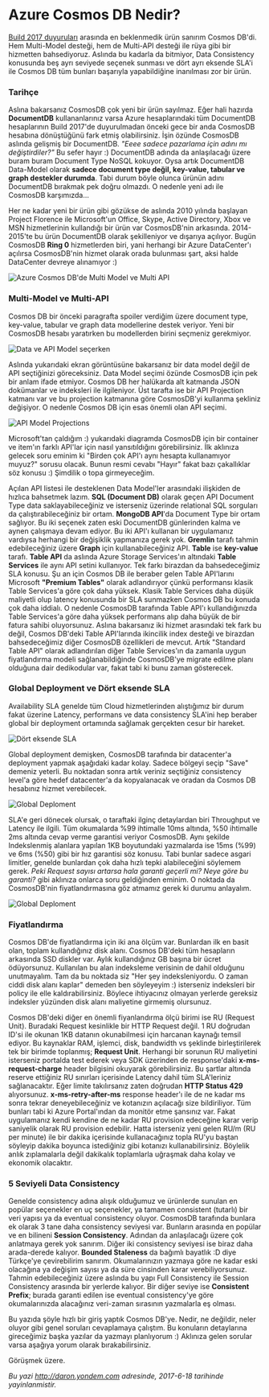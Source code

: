 # Azure Cosmos DB Nedir? 

[Build 2017 duyuruları](https://twitter.com/i/moments/862729849965748224) arasında en beklenmedik ürün sanırım Cosmos DB'di. Hem Multi-Model desteği, hem de Multi-API desteği ile rüya gibi bir hizmetten bahsediyoruz. Aslında bu kadarla da bitmiyor, Data Consistency konusunda beş ayrı seviyede seçenek sunması ve dört ayrı eksende SLA'i ile Cosmos DB tüm bunları başarıyla yapabildiğine inanılması zor bir ürün.


### Tarihçe  

Aslına bakarsanız CosmosDB çok yeni bir ürün sayılmaz. Eğer hali hazırda **DocumentDB** kullananlarınız varsa Azure hesaplarındaki tüm DocumentDB hesaplarının Build 2017'de duyurulmadan önceki gece bir anda CosmosDB hesabına dönüştüğünü fark etmiş olabilirsiniz. İşin özünde CosmosDB aslında gelişmiş bir DocumentDB. *"Eeee sadece pazarlama için adını mı değiştirdiler?"* Bu sefer hayır :) DocumentDB adında da anlaşılacağı üzere buram buram Document Type NoSQL kokuyor. Oysa artık DocumentDB Data-Model olarak **sadece document type değil, key-value, tabular ve graph destekler durumda**. Tabi durum böyle olunca ürünün adını DocumentDB bırakmak pek doğru olmazdı. O nedenle yeni adı ile CosmosDB karşımızda... 

Her ne kadar yeni bir ürün gibi gözükse de aslında 2010 yılında başlayan Project Florence ile Microsoft'un Office, Skype, Active Directory, Xbox ve MSN hizmetlerinin kullandığı bir ürün var CosmosDB'nin arkasında. 2014-2015'te bu ürün DocumentDB olarak şekilleniyor ve dışarıya açılıyor. Bugün CosmosDB **Ring 0** hizmetlerden biri, yani herhangi bir Azure DataCenter'ı açılırsa CosmosDB'nin hizmet olarak orada bulunması şart, aksi halde DataCenter devreye alınamıyor :) 

![Azure Cosmos DB'de Multi Model ve Multi API](media/Azure-Cosmos-DB-101/cosmos-db.jpg)


### Multi-Model ve Multi-API  

Cosmos DB bir önceki paragrafta spoiler verdiğim üzere document type, key-value, tabular ve graph data modellerine destek veriyor. Yeni bir CosmosDB hesabı yaratırken bu modellerden birini seçmeniz gerekmiyor. 

![Data ve API Model seçerken](media/Azure-Cosmos-DB-101/2017-06-18_13-35-46.png)

Aslında yukarıdaki ekran görüntüsüne bakarsanız bir data model değil de API seçtiğinizi göreceksiniz. Data Model seçimi özünde CosmosDB için pek bir anlam ifade etmiyor. Cosmos DB her halükarda alt katmanda JSON dokümanlar ve indeksleri ile ilgileniyor. Üst tarafta ise bir API Projection katmanı var ve bu projection katmanına göre CosmosDB'yi kullanma şekliniz değişiyor. O nedenle Cosmos DB için esas önemli olan API seçimi.

![API Model Projections](media/Azure-Cosmos-DB-101/projections.png)

Microsoft'tan çaldığım :) yukarıdaki diagramda CosmosDB için bir container ve item'ın farklı API'lar için nasıl yansıtıldığını görebilirsiniz. İlk aklınıza gelecek soru eminim ki "Birden çok API'ı aynı hesapta kullanamıyor muyuz?" sorusu olacak. Bunun resmi cevabı "Hayır" fakat bazı çakallıklar söz konusu :) Şimdilik o topa girmeyeceğim.

Açılan API listesi ile desteklenen Data Model'ler arasındaki ilişkiden de hızlıca bahsetmek lazım. **SQL (Document DB)** olarak geçen API Document Type data saklayabileceğiniz ve isterseniz üzerinde relational SQL sorguları da çalıştırabileceğiniz bir ortam. **MongoDB API**'da Document Type bir ortam sağlıyor. Bu iki seçenek zaten eski DocumentDB günlerinden kalma ve aynen çalışmaya devam ediyor. Bu iki API'ı kullanan bir uygulamanız vardıysa herhangi bir değişiklik yapmanıza gerek yok. **Gremlin** tarafı tahmin edebileceğiniz üzere **Graph** için kullanabileceğiniz API. **Table** ise **key-value** tarafı. **Table API** da aslında Azure Storage Services'ın altındaki **Table Services** ile aynı API setini kullanıyor. Tek farkı birazdan da bahsedeceğimiz SLA konusu. Şu an için Cosmos DB ile beraber gelen Table API'larını Microsoft **"Premium Tables"** olarak adlandırıyor çünkü performansı klasik Table Services'a göre çok daha yüksek. Klasik Table Services daha düşük maliyetli olup latency konusunda bir SLA sunmazken Cosmos DB bu konuda çok daha iddialı. O nedenle CosmosDB tarafında Table API'ı kullandığınızda Table Services'a göre daha yüksek performans alıp daha büyük de bir fatura sahibi oluyorsunuz. Aslına bakarsanız iki hizmet arasındaki tek fark bu değil, Cosmos DB'deki Table API'larında ikincilik index desteği ve birazdan bahsedeceğimiz diğer CosmosDB özellikleri de mevcut. Artık "Standard Table API" olarak adlandırılan diğer Table Services'ın da zamanla uygun fiyatlandırma modeli sağlanabildiğinde CosmosDB'ye migrate edilme planı olduğuna dair dedikodular var, fakat tabi ki bunu zaman gösterecek.


### Global Deployment ve Dört eksende SLA  

Availability SLA genelde tüm Cloud hizmetlerinden alıştığımız bir durum fakat üzerine Latency, performans ve data consistency SLA'ini hep beraber global bir deployment ortamında sağlamak gerçekten cesur bir hareket. 

![Dört eksende SLA](media/Azure-Cosmos-DB-101/sla.jpg)

Global deployment demişken, CosmosDB tarafında bir datacenter'a deployment yapmak aşağıdaki kadar kolay. Sadece bölgeyi seçip "Save" demeniz yeterli. Bu noktadan sonra artık veriniz seçtiğiniz consistency level'a göre hedef datacenter'a da kopyalanacak ve oradan da Cosmos DB hesabınız hizmet verebilecek.

![Global Deploment](media/Azure-Cosmos-DB-101/2017-06-18_14-10-48.gif)

SLA'e geri dönecek olursak, o taraftaki ilginç detaylardan biri Throughput ve Latency ile ilgili. Tüm okumalarda %99 ihtimalle 10ms altında, %50 ihtimalle 2ms altında cevap verme garantisi veriyor CosmosDB. Aynı şekilde Indekslenmiş alanlara yapılan 1KB boyutundaki yazmalarda ise 15ms (%99) ve 6ms (%50) gibi bir hız garantisi söz konusu. Tabi bunlar sadece asgari limitler, genelde bunlardan çok daha hızlı tepki alabileceğini söylemem gerek. *Peki Request sayısı artarsa hala garanti geçerli mi? Neye göre bu garanti?* gibi aklınıza onlarca soru geldiğinden eminim. O noktada da CosmosDB'nin fiyatlandırmasına göz atmamız gerek ki durumu anlayalım.

![Global Deploment](media/Azure-Cosmos-DB-101/latency.png)

### Fiyatlandırma  

Cosmos DB'de fiyatlandırma için iki ana ölçüm var. Bunlardan ilk en basit olan, toplam kullandığınız disk alanı. Cosmos DB'deki tüm hesapların arkasında SSD diskler var. Aylık kullandığınız GB başına bir ücret ödüyorsunuz. Kullanılan bu alan indeksleme verisinin de dahil olduğunu unutmayalım. Tam da bu noktada siz "Her şey indeksleniyordu. O zaman ciddi disk alanı kaplar" demeden ben söyleyeyim :) isterseniz indeksleri bir policy ile elle kaldırabilirsiniz. Böylece ihtiyacınız olmayan yerlerde gereksiz indeksler yüzünden disk alanı maliyetine girmemiş olursunuz. 

Cosmos DB'deki diğer en önemli fiyanlandırma ölçü birimi ise RU (Request Unit). Buradaki Request kesinlikle bir HTTP Request değil. 1 RU doğrudan ID'si ile okunan 1KB datanın okunabilmesi için harcanan kaynağı temsil ediyor. Bu kaynaklar RAM, işlemci, disk, bandwidth vs şeklinde birleştirilerek tek bir birimde toplanmış; **Request Unit**. Herhangi bir sorunun RU maliyetini isterseniz portalda test ederek veya SDK üzerinden de response'daki **x-ms-request-charge** header bilgisini okuyarak görebilirsiniz. Bu şartlar altında reserve ettiğiniz RU sınırları içerisinde Latency dahil tüm SLA'leriniz sağlanacaktır. Eğer limite takılırsanız zaten doğrudan **HTTP Status 429** alıyorsunuz. **x-ms-retry-after-ms** response header'ı ile de ne kadar ms sonra tekrar deneyebileceğiniz ve kotanızın açılacağı size bildiriliyor. Tüm bunları tabi ki Azure Portal'ından da monitör etme şansınız var. Fakat uygulamanız kendi kendine de ne kadar RU provision edeceğine karar verip saniyelik olarak RU provision edebilir. Hatta isterseniz yeni gelen RU/m (RU per minute) ile bir dakika içerisinde kullanacağınız topla RU'yu baştan söyleyip dakika boyunca istediğiniz gibi kotanızı kullanabilirsiniz. Böylelik anlık zıplamalarla değil dakikalık toplamlarla uğraşmak daha kolay ve ekonomik olacaktır.

### 5 Seviyeli Data Consistency  

Genelde consistency adına alışık olduğumuz ve ürünlerde sunulan en popülar seçenekler en uç seçenekler, ya tamamen consistent (tutarlı) bir veri yapısı ya da eventual consistency oluyor. CosmosDB tarafında bunlara ek olarak 3 tane daha consistency seviyesi var. Bunların arasında en popülar ve en bilineni **Session Consistency**. Adından da anlaşılacağı üzere çok anlatmaya gerek yok sanırım. Diğer iki consistency seviyesi ise biraz daha arada-derede kalıyor. **Bounded Staleness** da bağımlı bayatlık :D diye Türkçe'ye çevirebilirim sanırım.  Okumalarınızın yazmaya göre ne kadar eski olacağına ya değişim sayısı ya da süre cinsinden karar verebiliyorsunuz. Tahmin edebileceğiniz üzere aslında bu yapı Full Consistency ile Session Consistency arasında bir yerlerde kalıyor. Bir diğer seviye ise **Consistent Prefix**; burada garanti edilen ise eventual consistency'ye göre okumalarınızda alacağınız veri-zaman sırasının yazmalarla eş olması. 

Bu yazıda şöyle hızlı bir giriş yaptık Cosmos DB'ye. Nedir, ne değildir, neler oluyor gibi genel soruları cevaplamaya çalıştım. Bu konuların detaylarına gireceğimiz başka yazılar da yazmayı planlıyorum :) Aklınıza gelen sorular varsa aşağıya yorum olarak bırakabilirsiniz.

Görüşmek üzere. 

*Bu yazi http://daron.yondem.com adresinde, 2017-6-18 tarihinde yayinlanmistir.*